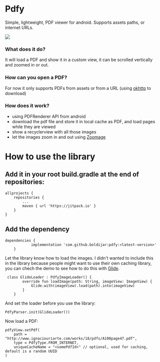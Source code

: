 # Pdfy
Simple, lightweight, PDF viewer for android. Supports assets paths, or internet URLs.

[![](https://jitpack.io/v/boldijar/pdfy.svg)](https://jitpack.io/#boldijar/pdfy)

### What does it do?
It will load a PDF and show it in a custom view, it can be scrolled vertically and zoomed in or out.

### How can you open a PDF?
For now it only supports PDFs from assets or from a URL (using [okhttp](https://square.github.io/okhttp/) to download)

### How does it work?
* using PDFRenderer API from android
* download the pdf file and store it in local cache as PDF, and load pages while they are viewed
* show a recyclerview with all those images
* let the images zoom in and out using [Zoomage](https://github.com/jsibbold/zoomage)

# How to use the library

## Add it in your root build.gradle at the end of repositories:

```
allprojects {
    repositories {
        ...
        maven { url 'https://jitpack.io' }
    }
}
```

## Add the dependency

```
dependencies {
	        implementation 'com.github.boldijar:pdfy:<latest-version>'
	}
```

Let the library know how to load the images. I didn't wanted to include this in the library because people might want to use their own caching library, you can chech the demo to see how to do this with [Glide](https://github.com/bumptech/glide).

```
 class GlideLoader : PdfyImageLoader() {
        override fun loadImage(path: String, imageView: ImageView) {
            Glide.with(imageView).load(path).into(imageView)
        }
    }
```

And set the loader before you use the library:
```
PdfyParser.init(GlideLoader())
```

Now load a PDF:

``` 
pdfyView.setPdf(
    path = "http://www.ignaciouriarte.com/works/18/pdfs/A100page47.pdf",
    type = PdfyType.FROM_INTERNET,
    uniqueCacheName = "<somePdfId>" // optional, used for caching, default is a random UUID
)
```
